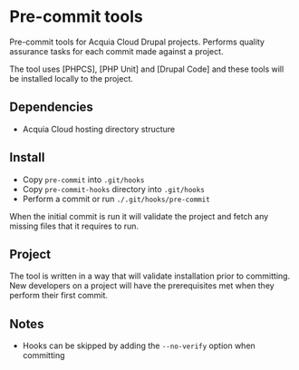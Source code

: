# Pre-commit tools

Pre-commit tools for Acquia Cloud Drupal projects. Performs quality assurance tasks for each commit made against a project.

The tool uses [PHPCS], [PHP Unit] and [Drupal Code] and these tools will be installed locally to the project.

## Dependencies

- Acquia Cloud hosting directory structure

## Install

- Copy `pre-commit` into `.git/hooks`
- Copy `pre-commit-hooks` directory into `.git/hooks`
- Perform a commit or run `./.git/hooks/pre-commit`

When the initial commit is run it will validate the project and fetch any missing files that it requires to run.

## Project

The tool is written in a way that will validate installation prior to committing. New developers on a project will have the prerequisites met when they perform their first commit.

## Notes

- Hooks can be skipped by adding the `--no-verify` option when committing
